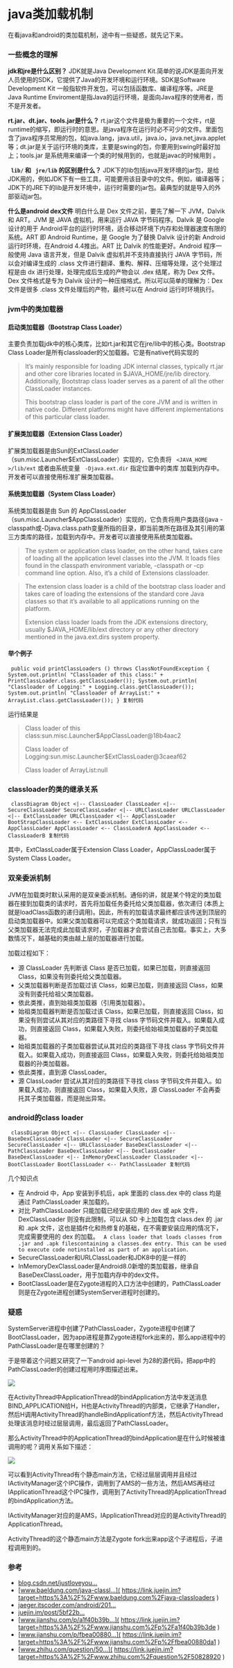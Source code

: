 # java类加载机制 #

在看java和android的类加载机制，途中有一些疑惑，就先记下来。

### 一些概念的理解 ###

**jdk和jre是什么区别？** JDK就是Java Development Kit.简单的说JDK是面向开发人员使用的SDK，它提供了Java的开发环境和运行环境。SDK是Software Development Kit 一般指软件开发包，可以包括函数库、编译程序等。JRE是Java Runtime Enviroment是指Java的运行环境，是面向Java程序的使用者，而不是开发者。

**rt.jar、dt.jar、tools.jar是什么？** rt.jar这个文件是极为重要的一个文件，rt是runtime的缩写，即运行时的意思。是java程序在运行时必不可少的文件。里面包含了java程序员常用的包，如java.lang，java.util，java.io，java.net,java.applet等；dt.jar是关于运行环境的类库，主要是swing的包，你要用到swing时最好加上；tools.jar 是系统用来编译一个类的时候用到的，也就是javac的时候用到 。

**` lib/` 和 ` jre/lib` 的区别是什么？** JDK下的lib包括java开发环境的jar包，是给JDK用的，例如JDK下有一些工具，可能要用该目录中的文件。例如，编译器等；JDK下的JRE下的lib是开发环境中，运行时需要的jar包。最典型的就是导入的外部驱动jar包。

**什么是android dex文件** 明白什么是 Dex 文件之前，要先了解一下 JVM，Dalvik 和 ART。JVM 是 JAVA 虚拟机，用来运行 JAVA 字节码程序。Dalvik 是 Google 设计的用于 Android平台的运行时环境，适合移动环境下内存和处理器速度有限的系统。ART 即 Android Runtime，是 Google 为了替换 Dalvik 设计的新 Android 运行时环境，在Android 4.4推出。ART 比 Dalvik 的性能更好。Android 程序一般使用 Java 语言开发，但是 Dalvik 虚拟机并不支持直接执行 JAVA 字节码，所以会对编译生成的 .class 文件进行翻译、重构、解释、压缩等处理，这个处理过程是由 dx 进行处理，处理完成后生成的产物会以 .dex 结尾，称为 Dex 文件。Dex 文件格式是专为 Dalvik 设计的一种压缩格式。所以可以简单的理解为：Dex 文件是很多 .class 文件处理后的产物，最终可以在 Android 运行时环境执行。

### jvm中的类加载器 ###

#### 启动类加载器（Bootstrap Class Loader） ####

主要负责加载jdk中的核心类库，比如rt.jar和其它在jre/lib中的核心类。Bootstrap Class Loader是所有classloader的父加载器。它是有native代码实现的

> 
> 
> 
> It’s mainly responsible for loading JDK internal classes, typically rt.jar
> and other core libraries located in $JAVA_HOME/jre/lib directory.
> Additionally, Bootstrap class loader serves as a parent of all the other
> ClassLoader instances.
> 
> 
> 
> This bootstrap class loader is part of the core JVM and is written in
> native code. Different platforms might have different implementations of
> this particular class loader.
> 
> 

#### 扩展类加载器（Extension Class Loader） ####

扩展类加载器是由Sun的ExtClassLoader（sun.misc.Launcher$ExtClassLoader）实现的，它负责将 ` <JAVA_HOME >/lib/ext` 或者由系统变量 ` -Djava.ext.dir` 指定位置中的类库 加载到内存中。开发者可以直接使用标准扩展类加载器。

#### 系统类加载器（System Class Loader） ####

系统类加载器是由 Sun 的 AppClassLoader（sun.misc.Launcher$AppClassLoader）实现的，它负责将用户类路径(java -classpath或-Djava.class.path变量所指的目录，即当前类所在路径及其引用的第三方类库的路径，加载到内存中。开发者可以直接使用系统类加载器。

> 
> 
> 
> The system or application class loader, on the other hand, takes care of
> loading all the application level classes into the JVM. It loads files
> found in the classpath environment variable, -classpath or -cp command
> line option. Also, it’s a child of Extensions classloader.
> 
> 

> 
> 
> 
> The extension class loader is a child of the bootstrap class loader and
> takes care of loading the extensions of the standard core Java classes so
> that it’s available to all applications running on the platform.
> 
> 
> 
> Extension class loader loads from the JDK extensions directory, usually
> $JAVA_HOME/lib/ext directory or any other directory mentioned in the
> java.ext.dirs system property.
> 
> 

#### 举个例子 ####

` public void printClassLoaders () throws ClassNotFoundException { System.out.println( "Classloader of this class:" + PrintClassLoader.class.getClassLoader()); System.out.println( "Classloader of Logging:" + Logging.class.getClassLoader()); System.out.println( "Classloader of ArrayList:" + ArrayList.class.getClassLoader()); } 复制代码`

运行结果是

> 
> 
> 
> Class loader of this class:sun.misc.Launcher$AppClassLoader@18b4aac2
> 
> 
> 
> Class loader of Logging:sun.misc.Launcher$ExtClassLoader@3caeaf62
> 
> 
> 
> Class loader of ArrayList:null
> 
> 

### classloader的类的继承关系 ###

` classDiagram Object <|-- ClassLoader ClassLoader <|-- SecureClassLoader SecureClassLoader <|-- URLClassLoader URLClassLoader <|-- ExtClassLoader URLClassLoader <|-- AppClassLoader BootStrapClassLoader <-- ExtClassLoader ExtClassLoader <-- AppClassLoader AppClassLoader <-- ClassLoaderA AppClassLoader <-- ClassLoaderB 复制代码`

其中，ExtClassLoader属于Extension Class Loader，AppClassLoader属于System Class Loader。

### 双亲委派机制 ###

JVM在加载类时默认采用的是双亲委派机制。通俗的讲，就是某个特定的类加载器在接到加载类的请求时，首先将加载任务委托给父类加载器，依次递归 (本质上就是loadClass函数的递归调用)。因此，所有的加载请求最终都应该传送到顶层的启动类加载器中。如果父类加载器可以完成这个类加载请求，就成功返回；只有当父类加载器无法完成此加载请求时，子加载器才会尝试自己去加载。事实上，大多数情况下，越基础的类由越上层的加载器进行加载。

加载过程如下：

* 源 ClassLoader 先判断该 Class 是否已加载，如果已加载，则直接返回 Class，如果没有则委托给父类加载器。
* 父类加载器判断是否加载过该 Class，如果已加载，则直接返回 Class，如果没有则委托给祖父类加载器。
* 依此类推，直到始祖类加载器（引用类加载器）。
* 始祖类加载器判断是否加载过该 Class，如果已加载，则直接返回 Class，如果没有则尝试从其对应的类路径下寻找 class 字节码文件并载入。如果载入成功，则直接返回 Class，如果载入失败，则委托给始祖类加载器的子类加载器。
* 始祖类加载器的子类加载器尝试从其对应的类路径下寻找 class 字节码文件并载入。如果载入成功，则直接返回 Class，如果载入失败，则委托给始祖类加载器的孙类加载器。
* 依此类推，直到源 ClassLoader。
* 源 ClassLoader 尝试从其对应的类路径下寻找 class 字节码文件并载入。如果载入成功，则直接返回 Class，如果载入失败，源 ClassLoader 不会再委托其子类加载器，而是抛出异常。

### android的class loader ###

` classDiagram Object <|-- ClassLoader ClassLoader <|-- BaseDexClassLoader ClassLoader <|-- SecureClassLoader SecureClassLoader <|-- URLClassLoader BaseDexClassLoader <|-- PathClassLoader BaseDexClassLoader <|-- DexClassLoader BaseDexClassLoader <|-- InMemoryDexClassLoader ClassLoader <|-- BootClassLoader BootClassLoader <-- PathClassLoader 复制代码`

几个知识点

* 在 Android 中，App 安装到手机后，apk 里面的 class.dex 中的 class 均是通过 PathClassLoader 来加载的。
* 对比 PathClassLoader 只能加载已经安装应用的 dex 或 apk 文件，DexClassLoader 则没有此限制，可以从 SD 卡上加载包含 class.dex 的 .jar 和 .apk 文件，这也是插件化和热修复的基础，在不需要安装应用的情况下，完成需要使用的 dex 的加载。 ` A class loader that loads classes from .jar and .apk filescontaining a classes.dex entry. This can be used to execute code notinstalled as part of an application.`
* SecureClassLoader和URLClassLoader和JDK8中的是一样的
* InMemoryDexClassLoader是Android8.0新增的类加载器，继承自BaseDexClassLoader，用于加载内存中的dex文件。
* BootClassLoader是在Zygote进程的入口方法中创建的，PathClassLoader则是在Zygote进程创建SystemServer进程时创建的。

### 疑惑 ###

SystemServer进程中创建了PathClassLoader，Zygote进程中创建了BootClassLoader，因为app进程是靠Zygote进程fork出来的，那么app进程中的PathClassLoader是在哪里创建的？

于是带着这个问题又研究了一下android api-level 为28的源代码，把app中的PathClassLoader的创建过程用时序图描述出来。

![](https://user-gold-cdn.xitu.io/2019/4/5/169ed6f5fdaa5d93?imageView2/0/w/1280/h/960/ignore-error/1)

在ActivityThread中ApplicationThread的bindApplication方法中发送消息BIND_APPLICATION给H，H也是ActivityThread的内部类，它继承了Handler，然后H调用ActivityThread的handleBindApplicationf方法，然后ActivityThread处理该消息时经过层层调用，最后返回了PathClassLoader。

那么ActivityThread中的ApplicationThread的bindApplication是在什么时候被谁调用的呢？调用关系如下描述：

![](https://user-gold-cdn.xitu.io/2019/4/5/169ed6f88828a3e7?imageView2/0/w/1280/h/960/ignore-error/1)

可以看到ActivityThread有个静态main方法，它经过层层调用并且经过IActivityManager这个IPC操作，调用到了AMS的一些方法，然后AMS再经过IApplicationThread这个IPC操作，调用到了ActivityThread的ApplicationThread的bindApplication方法。

IActivityManager对应的是AMS，IApplicationThread对应的是ActivityThread的ApplicationThread。

ActivityThread的这个静态main方法是Zygote fork出来app这个子进程后，子进程调用到的。

### 参考 ###

* [blog.csdn.net/justloveyou…]( https://link.juejin.im?target=https%3A%2F%2Fblog.csdn.net%2Fjustloveyou_%2Farticle%2Fdetails%2F72217806 )
* [www.baeldung.com/java-classl…]( https://link.juejin.im?target=https%3A%2F%2Fwww.baeldung.com%2Fjava-classloaders )
* [jaeger.itscoder.com/android/201…]( https://link.juejin.im?target=https%3A%2F%2Fjaeger.itscoder.com%2Fandroid%2F2016%2F08%2F27%2Fandroid-classloader.html )
* [juejin.im/post/5bf22b…]( https://juejin.im/post/5bf22bb5e51d454cdc56cbd5 )
* [www.jianshu.com/p/a1f40b39b…]( https://link.juejin.im?target=https%3A%2F%2Fwww.jianshu.com%2Fp%2Fa1f40b39b3de )
* [www.jianshu.com/p/fbea00880…]( https://link.juejin.im?target=https%3A%2F%2Fwww.jianshu.com%2Fp%2Ffbea00880da1 )
* [www.zhihu.com/question/50…]( https://link.juejin.im?target=https%3A%2F%2Fwww.zhihu.com%2Fquestion%2F50828920 )